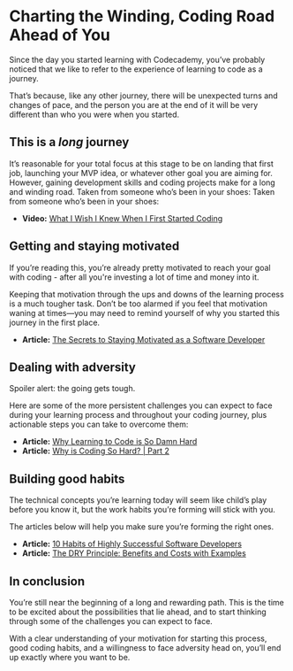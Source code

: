 # Charting the Winding, Coding Road Ahead of You

Since the day you started learning with Codecademy, you’ve probably noticed that we like to refer to the experience of learning to code as a journey. 

That’s because, like any other journey, there will be unexpected turns and changes of pace, and the person you are at the end of it will be very different than who you were when you started. 

## This is a _long_ journey
It’s reasonable for your total focus at this stage to be on landing that first job, launching your MVP idea, or whatever other goal you are aiming for. However, gaining development skills and coding projects make for a long and winding road. Taken from someone who’s been in your shoes:
Taken from someone who’s been in your shoes:
* **Video:** [What I Wish I Knew When I First Started Coding](https://www.youtube.com/watch?v=LwxFVXmVPDU)

## Getting and staying motivated
If you’re reading this, you’re already pretty motivated to reach your goal with coding - after all you're investing a lot of time and money into it.

Keeping that motivation through the ups and downs of the learning process is a much tougher task. Don’t be too alarmed if you feel that motivation waning at times—you may need to remind yourself of why you started this journey in the first place. 
* **Article:** [The Secrets to Staying Motivated as a Software Developer](https://www.codingame.com/blog/the-secrets-to-staying-motivated-as-a-software-developer/)

## Dealing with adversity
Spoiler alert: the going gets tough.

Here are some of the more persistent challenges you can expect to face during your learning process and throughout your coding journey, plus actionable steps you can take to overcome them:
* **Article:** [Why Learning to Code is So Damn Hard](https://www.thinkful.com/blog/why-learning-to-code-is-so-damn-hard/)
* **Article:** [Why is Coding So Hard? | Part 2](https://news.codecademy.com/why-is-coding-so-hard-part-2/)

## Building good habits
The technical concepts you’re learning today will seem like child’s play before you know it, but the work habits you’re forming will stick with you. 

The articles below will help you make sure you’re forming the right ones.
* **Article:** [10 Habits of Highly Successful Software Developers](https://blog.newrelic.com/culture/successful-software-developers-habits/)
* **Article:** [The DRY Principle: Benefits and Costs with Examples](https://thevaluable.dev/dry-principle-cost-benefit-example/)

## In conclusion
You’re still near the beginning of a long and rewarding path. This is the time to be excited about the possibilities that lie ahead, and to start thinking through some of the challenges you can expect to face. 

With a clear understanding of your motivation for starting this process, good coding habits, and a willingness to face adversity head on, you’ll end up exactly where you want to be. 
